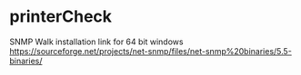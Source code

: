 # printerCheck

SNMP Walk installation link for 64 bit windows
https://sourceforge.net/projects/net-snmp/files/net-snmp%20binaries/5.5-binaries/